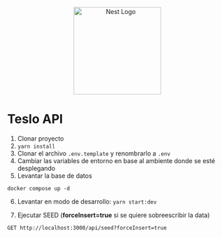 <p align="center">
  <a href="http://nestjs.com/" target="blank"><img src="https://nestjs.com/img/logo-small.svg" width="200" alt="Nest Logo" /></a>
</p>


# Teslo API

1. Clonar proyecto
2. ```yarn install```
3. Clonar el archivo ```.env.template``` y renombrarlo a ```.env```
4. Cambiar las variables de entorno en base al ambiente donde se esté desplegando
5. Levantar la base de datos
```
docker compose up -d
```

6. Levantar en modo de desarrollo: ```yarn start:dev```

7. Ejecutar SEED (**forceInsert=true** si se quiere sobreescribir la data)
```
GET http://localhost:3000/api/seed?forceInsert=true
```

